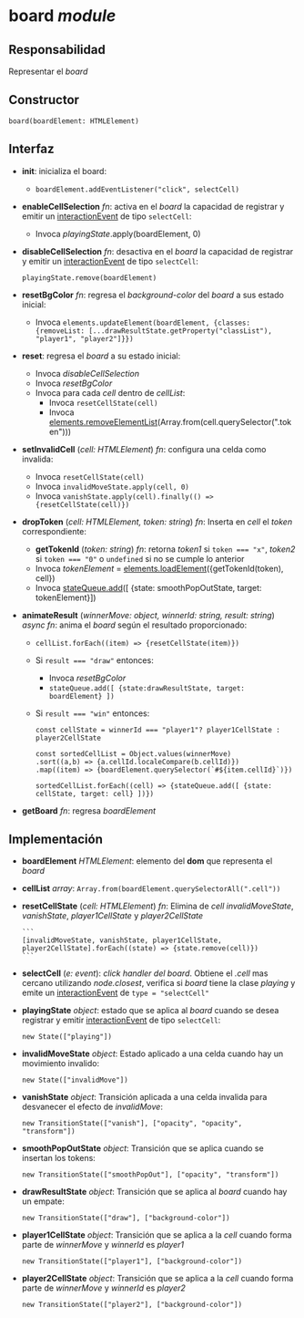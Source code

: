 # board _module_

## Responsabilidad

Representar el _board_

## Constructor

```
board(boardElement: HTMLElement)
```

## Interfaz

-   **init**: inicializa el board:

    -   `boardElement.addEventListener("click", selectCell)`

-   **enableCellSelection** _fn_: activa en el _board_ la capacidad de registrar y emitir un [interactionEvent](./display.md#eventos) de tipo `selectCell`:

    -   Invoca _playingState_.apply(boardElement, 0)

-   **disableCellSelection** _fn_: desactiva en el _board_ la capacidad de registrar y emitir un [interactionEvent](./display.md#eventos) de tipo `selectCell`:

    ```
    playingState.remove(boardElement)
    ```

-   **resetBgColor** _fn_: regresa el _background-color_ del _board_ a sus estado inicial:

    -   Invoca `elements.updateElement(boardElement, {classes: {removeList: [...drawResultState.getProperty("classList"), "player1", "player2"]}})`

-   **reset**: regresa el _board_ a su estado inicial:

    -   Invoca _disableCellSelection_
    -   Invoca _resetBgColor_
    -   Invoca para cada _cell_ dentro de _cellList_:
        -   Invoca `resetCellState(cell)`
        -   Invoca [elements.removeElementList](./elements.md#interfaz)(Array.from(cell.querySelector(".token")))

-   **setInvalidCell** (_cell: HTMLElement_) _fn_: configura una celda como invalida:

    -   Invoca `resetCellState(cell)`
    -   Invoca `invalidMoveState.apply(cell, 0)`
    -   Invoca `vanishState.apply(cell).finally(() => {resetCellState(cell)})`

-   **dropToken** (_cell: HTMLElement, token: string_) _fn_: Inserta en _cell_ el _token_ correspondiente:

    -   **getTokenId** (_token: string_) _fn_: retorna _token1_ si `token === "x"`, _token2_ si `token === "0"` o `undefined` si no se cumple lo anterior
    -   Invoca _tokenElement_ = [elements.loadElement](./elements.md#interfaz)({getTokenId(token), cell})
    -   Invoca [stateQueue.add](./stateQueue.md#interfaz)([ {state: smoothPopOutState, target: tokenElement}])

-   **animateResult** (_winnerMove: object, winnerId: string, result: string_) _async fn_: anima el _board_ según el resultado proporcionado:

    -   `cellList.forEach((item) => {resetCellState(item)})`

    -   Si `result === "draw"` entonces:

        -   Invoca _resetBgColor_
        -   `stateQueue.add([ {state:drawResultState, target: boardElement} ])`

    -   Si `result === "win"` entonces:

        ```
        const cellState = winnerId === "player1"? player1CellState : player2CellState

        const sortedCellList = Object.values(winnerMove)
        .sort((a,b) => {a.cellId.localeCompare(b.cellId)})
        .map((item) => {boardElement.querySelector(`#${item.cellId}`)})

        sortedCellList.forEach((cell) => {stateQueue.add([ {state: cellState, target: cell} ])})
        ```

-   **getBoard** _fn_: regresa _boardElement_

## Implementación

-   **boardElement** _HTMLElement_: elemento del **dom** que representa el _board_

-   **cellList** _array_: `Array.from(boardElement.querySelectorAll(".cell"))`

-   **resetCellState** (_cell: HTMLElement_) _fn_: Elimina de _cell_ _invalidMoveState_, _vanishState_, _player1CellState_ y _player2CellState_

        ```
        [invalidMoveState, vanishState, player1CellState, player2CellState].forEach((state) => {state.remove(cell)})
        ```

-   **selectCell** (_e: event_): _click handler del board_. Obtiene el _.cell_ mas cercano utilizando _node.closest_, verifica si _board_ tiene la clase _playing_ y emite un [interactionEvent](./display.md) de `type = "selectCell"`

-   **playingState** _object_: estado que se aplica al _board_ cuando se desea registrar y emitir [interactionEvent](../display.md#eventos) de tipo `selectCell`:

    ```
    new State(["playing"])
    ```

-   **invalidMoveState** _object_: Estado aplicado a una celda cuando hay un movimiento invalido:

    ```
    new State(["invalidMove"])
    ```

-   **vanishState** _object_: Transición aplicada a una celda invalida para desvanecer el efecto de _invalidMove_:

    ```
    new TransitionState(["vanish"], ["opacity", "opacity", "transform"])
    ```

-   **smoothPopOutState** _object_: Transición que se aplica cuando se insertan los tokens:

    ```
    new TransitionState(["smoothPopOut"], ["opacity", "transform"])
    ```

-   **drawResultState** _object_: Transición que se aplica al _board_ cuando hay un empate:

    ```
    new TransitionState(["draw"], ["background-color"])
    ```

-   **player1CellState** _object_: Transición que se aplica a la _cell_ cuando forma parte de _winnerMove_ y _winnerId_ es _player1_

    ```
    new TransitionState(["player1"], ["background-color"])
    ```

-   **player2CellState** _object_: Transición que se aplica a la _cell_ cuando forma parte de _winnerMove_ y _winnerId_ es _player2_

    ```
    new TransitionState(["player2"], ["background-color"])
    ```
